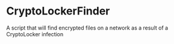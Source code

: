 # CryptoLockerFinder
A script that will find encrypted files on a network as a result of a CryptoLocker infection

